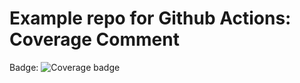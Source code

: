 # Example repo for Github Actions: Coverage Comment

Badge: ![Coverage badge](https://img.shields.io/endpoint?url=https://raw.githubusercontent.com/wiki/ewjoachim/coverage-comment-action-example/coverage-comment-badge.json)
